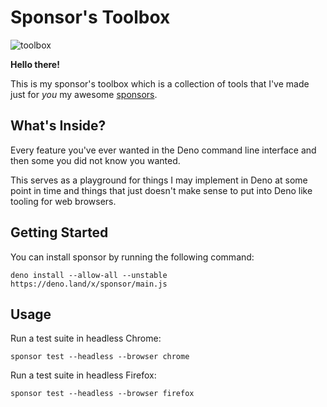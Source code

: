 # Sponsor's Toolbox

![toolbox](https://user-images.githubusercontent.com/157787/126696554-d6945d31-90b9-4c18-bc93-96b9966596d0.jpg)

**Hello there!**

This is my sponsor's toolbox which is a collection of tools that I've
made just for *you* my awesome [sponsors](https://github.com/sponsors/caspervonb).

## What's Inside?

Every feature you've ever wanted in the Deno command line interface and then
some you did not know you wanted.

This serves as a playground for things I may implement in Deno at some point in
time and things that just doesn't make sense to put into Deno like tooling for
web browsers.

## Getting Started

You can install sponsor by running the following command:

```shell
deno install --allow-all --unstable https://deno.land/x/sponsor/main.js
```

## Usage

Run a test suite in headless Chrome:

```shell
sponsor test --headless --browser chrome
```

Run a test suite in headless Firefox:

```shell
sponsor test --headless --browser firefox
```
